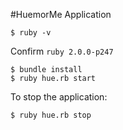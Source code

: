 #HuemorMe Application

    $ ruby -v

Confirm `ruby 2.0.0-p247`

    $ bundle install
    $ ruby hue.rb start
  
To stop the application:

    $ ruby hue.rb stop
